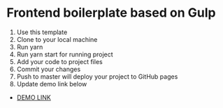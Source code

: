# Frontend boilerplate based on Gulp

1. Use this template
2. Clone to your local machine
3. Run yarn
4. Run yarn start for running project
5. Add your code to project files
6. Commit your changes
7. Push to master will deploy your project to GitHub pages
8. Update demo link below

- [DEMO LINK](https://oolcha.github.io/tribute-page/)
